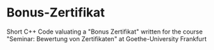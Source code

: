 # Bonus-Zertifikat
Short C++ Code valuating a "Bonus Zertifikat" written for the course "Seminar: Bewertung von Zertifikaten" at Goethe-University Frankfurt
